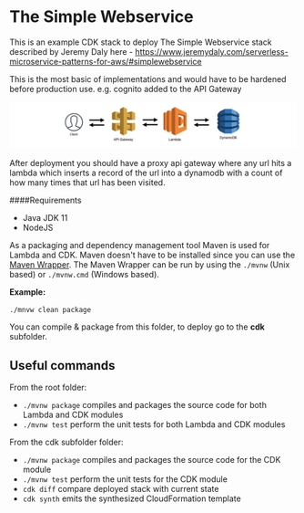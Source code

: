 # The Simple Webservice

This is an example CDK stack to deploy The Simple Webservice stack described by Jeremy Daly here - https://www.jeremydaly.com/serverless-microservice-patterns-for-aws/#simplewebservice

This is the most basic of implementations and would have to be hardened before production use. e.g. cognito added to the API Gateway

![Architecture](https://raw.githubusercontent.com/cdk-patterns/serverless/master/the-simple-webservice/img/architecture.png)

After deployment you should have a proxy api gateway where any url hits a lambda which inserts a record of the url into a dynamodb with a count of how many times that url has been visited. 

####Requirements
- Java JDK 11
- NodeJS

As a packaging and dependency management tool Maven is used for Lambda and CDK.
Maven doesn't have to be installed since you can use the [Maven Wrapper](https://github.com/takari/maven-wrapper).
The Maven Wrapper can be run by using the `./mvnw` (Unix based) or `./mvnw.cmd` (Windows based). 

**Example:** 
```
./mnvw clean package
```
You can compile & package from this folder, to deploy go to the **cdk** subfolder.

## Useful commands

From the root folder:
 * `./mvnw package`     compiles and packages the source code for both Lambda and CDK modules
 * `./mvnw test`        perform the unit tests for both Lambda and CDK modules
 
From the cdk subfolder folder: 
 * `./mvnw package`     compiles and packages the source code for the CDK module
 * `./mvnw test`        perform the unit tests for the CDK module
 * `cdk diff`           compare deployed stack with current state
 * `cdk synth`          emits the synthesized CloudFormation template
